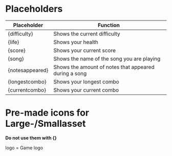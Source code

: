 # Placeholders
|Placeholder|Function|
|--|--|
|{difficulty}|Shows the current difficulty|
|{life}|Shows your health|
|{score}|Shows your current score|
|{song}|Shows the name of the song you are playing|
|{notesappeared}|Shows the amount of notes that appeared during a song|
|{longestcombo}|Shows your longest combo|
|{currentcombo}|Shows your current combo|

# Pre-made icons for Large-/Smallasset
**Do not use them with {}**    

logo = Game logo